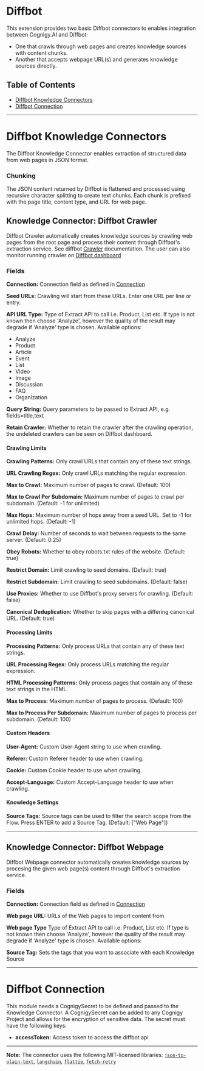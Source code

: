 
# Diffbot

This extension provides two basic Diffbot connectors to enables integration between Cognigy.AI and Diffbot:
- One that crawls through web pages and creates knowledge sources with content chunks.
- Another that accepts webpage URL(s) and generates knowledge sources directly.

## Table of Contents
- [Diffbot Knowledge Connectors](#diffbot-knowledge-connectors)
- [Diffbot Connection](#diffbot-connection)

---
# Diffbot Knowledge Connectors

The Diffbot Knowledge Connector enables extraction of structured data from web pages in JSON format.

### Chunking
The JSON content returned by Diffbot is flattened and processed using recursive character splitting to create text chunks. Each chunk is prefixed with the page title, content type, and URL for web page.

## Knowledge Connector: Diffbot Crawler
Diffbot Crawler automatically creates knowledge sources by crawling web pages from the root page and process their content through Diffbot's extraction service.
See diffbot [Crawler](https://docs.diffbot.com/reference/crawl-introduction) documentation. The user can also monitor running crawler on [Diffbot dashboard](https://app.diffbot.com/crawls/)

### Fields

**Connection:**
Connection field as defined in [Connection](#diffbot-connection)

**Seed URLs:**
Crawling will start from these URLs. Enter one URL per line or entry.

**API URL Type:**
Type of Extract API to call i.e. Product, List etc. If type is not known then choose 'Analyze', however the quality of the result may degrade if 'Analyze' type is chosen. Available options:
- Analyze
- Product
- Article
- Event
- List
- Video
- Image
- Discussion
- FAQ
- Organization

**Query String:**
Query parameters to be passed to Extract API, e.g. fields=title,text

**Retain Crawler:**
Whether to retain the crawler after the crawling operation, the undeleted crawlers can be seen on Diffbot dashboard.

#### Crawling Limits

**Crawling Patterns:**
Only crawl URLs that contain any of these text strings.

**URL Crawling Regex:**
Only crawl URLs matching the regular expression.

**Max to Crawl:**
Maximum number of pages to crawl. (Default: 100)

**Max to Crawl Per Subdomain:**
Maximum number of pages to crawl per subdomain. (Default: -1 for unlimited)

**Max Hops:**
Maximum number of hops away from a seed URL. Set to -1 for unlimited hops. (Default: -1)

**Crawl Delay:**
Number of seconds to wait between requests to the same server. (Default: 0.25)

**Obey Robots:**
Whether to obey robots.txt rules of the website. (Default: true)

**Restrict Domain:**
Limit crawling to seed domains. (Default: true)

**Restrict Subdomain:**
Limit crawling to seed subdomains. (Default: false)

**Use Proxies:**
Whether to use Diffbot's proxy servers for crawling. (Default: false)

**Canonical Deduplication:**
Whether to skip pages with a differing canonical URL. (Default: true)

#### Processing Limits

**Processing Patterns:**
Only process URLs that contain any of these text strings.

**URL Processing Regex:**
Only process URLs matching the regular expression.

**HTML Processing Patterns:**
Only process pages that contain any of these text strings in the HTML.

**Max to Process:**
Maximum number of pages to process. (Default: 100)

**Max to Process Per Subdomain:**
Maximum number of pages to process per subdomain. (Default: 100)

#### Custom Headers

**User-Agent:**
Custom User-Agent string to use when crawling.

**Referer:**
Custom Referer header to use when crawling.

**Cookie:**
Custom Cookie header to use when crawling.

**Accept-Language:**
Custom Accept-Language header to use when crawling.

#### Knowledge Settings

**Source Tags:**
Source tags can be used to filter the search scope from the Flow. Press ENTER to add a Source Tag. (Default: ["Web Page"])

---

## Knowledge Connector: Diffbot Webpage
Diffbot Webpage connector automatically creates knowledge sources by procesing the given web page(s) content through Diffbot's extraction service.

### Fields

**Connection:**
Connection field as defined in [Connection](#diffbot-connection)

**Web page URL:**
URLs of the Web pages to import content from

**Web page Type**
Type of Extract API to call i.e. Product, List etc. If type is not known then choose 'Analyze', however the quality of the result may degrade if 'Analyze' type is chosen. Available options:

**Source Tag:**
Sets the tags that you want to associate with each Knowledge Source

---

# Diffbot Connection

This module needs a CognigySecret to be defined and passed to the Knowledge Connector. A CognigySecret can be added to any Cognigy Project and allows for the encryption of sensitive data. The secret must have the following keys:
- **accessToken:** Access token to access the diffbot api


---

**Note:** The connector uses the following MIT-licensed libraries: [`json-to-plain-text`](https://www.npmjs.com/package/turndown), [`langchain`](https://www.npmjs.com/package/langchain), [`flattie`](https://www.npmjs.com/package/flattie), [`fetch-retry`](https://www.npmjs.com/package/fetch-retry)


